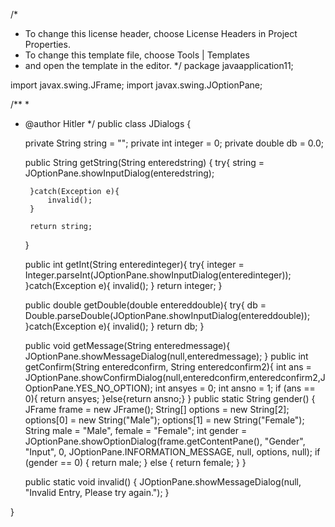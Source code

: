 /*
 * To change this license header, choose License Headers in Project Properties.
 * To change this template file, choose Tools | Templates
 * and open the template in the editor.
 */
package javaapplication11;

import javax.swing.JFrame;
import javax.swing.JOptionPane;



/**
 *
 * @author Hitler
 */
public class JDialogs {
    
    private String string = "";
    private int integer = 0;
    private double db = 0.0;
    
    public String getString(String enteredstring) {
        try{
        string = JOptionPane.showInputDialog(enteredstring);
        
        }catch(Exception e){
            invalid();
        }
      
        return string;
    }
    
    public int getInt(String enteredinteger){
        try{
        integer = Integer.parseInt(JOptionPane.showInputDialog(enteredinteger));
        }catch(Exception e){
            invalid();
        }
        return integer;
    }

    public double getDouble(double entereddouble){
        try{
        db = Double.parseDouble(JOptionPane.showInputDialog(entereddouble));
        }catch(Exception e){
            invalid();
        }
        return db;
    }
   
    public void getMessage(String enteredmessage){
         JOptionPane.showMessageDialog(null,enteredmessage);
    }
    public int getConfirm(String enteredconfirm, String enteredconfirm2){
       int ans =  JOptionPane.showConfirmDialog(null,enteredconfirm,enteredconfirm2,JOptionPane.YES_NO_OPTION);
       int ansyes = 0;
       int ansno = 1;
        if (ans == 0){
            return ansyes;
        }else{return ansno;}
    }
    public static String gender() {
        JFrame frame = new JFrame();
        String[] options = new String[2];
        options[0] = new String("Male");
        options[1] = new String("Female");
        String male = "Male", female = "Female";
        int gender = JOptionPane.showOptionDialog(frame.getContentPane(), "Gender", "Input", 0, JOptionPane.INFORMATION_MESSAGE, null, options, null);
        if (gender == 0) {
            return male;
        } else {
            return female;
        }
    }
    

    public static void invalid() {
        JOptionPane.showMessageDialog(null, "Invalid Entry, Please try again.");
    }
    
}






